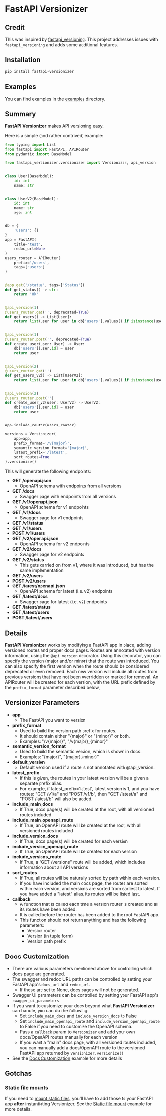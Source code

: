 # FastAPI Versionizer

## Credit
This was inspired by [fastapi_versioning](https://github.com/DeanWay/fastapi-versioning).
This project addresses issues with `fastapi_versioning` and adds some additional features.

## Installation
`pip install fastapi-versionizer`


## Examples
You can find examples in the [examples](https://github.com/alexschimpf/fastapi-versionizer/tree/main/examples) directory.

## Summary
<b>FastAPI Versionizer</b> makes API versioning easy.

Here is a simple (and rather contrived) example:

```python
from typing import List
from fastapi import FastAPI, APIRouter
from pydantic import BaseModel

from fastapi_versionizer.versionizer import Versionizer, api_version


class User(BaseModel):
    id: int
    name: str


class UserV2(BaseModel):
    id: int
    name: str
    age: int


db = {
    'users': {}
}
app = FastAPI(
    title='test',
    redoc_url=None
)
users_router = APIRouter(
    prefix='/users',
    tags=['Users']
)


@app.get('/status', tags=['Status'])
def get_status() -> str:
    return 'Ok'


@api_version(1)
@users_router.get('', deprecated=True)
def get_users() -> List[User]:
    return list(user for user in db['users'].values() if isinstance(user, User))


@api_version(1)
@users_router.post('', deprecated=True)
def create_user(user: User) -> User:
    db['users'][user.id] = user
    return user


@api_version(2)
@users_router.get('')
def get_users_v2() -> List[UserV2]:
    return list(user for user in db['users'].values() if isinstance(user, UserV2))


@api_version(2)
@users_router.post('')
def create_user_v2(user: UserV2) -> UserV2:
    db['users'][user.id] = user
    return user


app.include_router(users_router)

versions = Versionizer(
    app=app,
    prefix_format='/v{major}',
    semantic_version_format='{major}',
    latest_prefix='/latest',
    sort_routes=True
).versionize()
```

This will generate the following endpoints:
- <b>GET /openapi.json</b>
  - OpenAPI schema with endpoints from all versions
- <b>GET /docs</b>
  - Swagger page with endpoints from all versions
- <b>GET /v1/openapi.json</b>
  - OpenAPI schema for v1 endpoints
- <b>GET /v1/docs</b>
  - Swagger page for v1 endpoints
- <b>GET /v1/status</b>
- <b>GET /v1/users</b>
- <b>POST /v1/users</b>
- <b>GET /v2/openapi.json</b>
  - OpenAPI schema for v2 endpoints
- <b>GET /v2/docs</b>
  - Swagger page for v2 endpoints
- <b>GET /v2/status</b>
  - This gets carried on from v1, where it was introduced, but has the same implementation
- <b>GET /v2/users</b>
- <b>POST /v2/users</b>
- <b>GET /latest/openapi.json</b>
  - OpenAPI schema for latest (i.e. v2) endpoints
- <b>GET /latest/docs</b>
  - Swagger page for latest (i.e. v2) endpoints
- <b>GET /latest/status</b>
- <b>GET /latest/users</b>
- <b>POST /latest/users</b>

## Details
<b>FastAPI Versionizer</b> works by modifying a FastAPI app in place, adding versioned routes and proper docs pages.
Routes are annotated with version information, using the `@api_version` decorator.
Using this decorator, you can specify the version (major and/or minor) that the route was introduced.
You can also specify the first version when the route should be considered deprecated or even removed.
Each new version will include all routes from previous versions that have not been overridden or marked for removal.
An APIRouter will be created for each version, with the URL prefix defined by the `prefix_format` parameter described below,

## Versionizer Parameters
- <b>app</b>
  - The FastAPI you want to version
- <b>prefix_format</b>
  - Used to build the version path prefix for routes.
  - It should contain either "{major}" or "{minor}" or both.
  - Examples: "/v{major}", "/v{major}_{minor}"
- <b>semantic_version_format</b>
  - Used to build the semantic version, which is shown in docs.
  - Examples: "{major}", "{major}.{minor}"
- <b>default_version</b>
  - Default version used if a route is not annotated with @api_version.
- <b>latest_prefix</b>
  - If this is given, the routes in your latest version will be a given a separate prefix alias.
  - For example, if latest_prefix='latest', latest version is 1, and you have routes: "GET /v1/a" and "POST /v1/b", then "GET /latest/a" and "POST /latest/b" will also be added.
- <b>include_main_docs</b>
  - If True, docs page(s) will be created at the root, with all versioned routes included
- <b>include_main_openapi_route</b>
  - If True, an OpenAPI route will be created at the root, with all versioned routes included
- <b>include_version_docs</b>
  - If True, docs page(s) will be created for each version
- <b>include_version_openapi_route</b>
  - If True, an OpenAPI route will be created for each version
- <b>include_versions_route</b>
  - If True, a "GET /versions" route will be added, which includes information about all API versions
- <b>sort_routes</b>
  - If True, all routes will be naturally sorted by path within each version.
  - If you have included the main docs page, the routes are sorted within each version, and versions are sorted from earliest to latest. If you have added a "latest" alias, its routes will be listed last.
- <b>callback</b>
  - A function that is called each time a version router is created and all its routes have been added.
  - It is called before the router has been added to the root FastAPI app.
  - This function should not return anything and has the following parameters:
    - Version router
    - Version (in tuple form)
    - Version path prefix

## Docs Customization
- There are various parameters mentioned above for controlling which docs page are generated.
- The swagger and redoc URL paths can be controlled by setting your FastAPI app's `docs_url` and `redoc_url`.
  - If these are set to None, docs pages will not be generated.
- Swagger UI parameters can be controlled by setting your FastAPI app's `swagger_ui_parameters`
- If you want to customize your docs beyond what <b>FastAPI Versionizer</b> can handle, you can do the following:
  - Set `include_main_docs` and `include_version_docs` to False
  - Set `include_main_openapi_route` and `include_version_openapi_route` to False if you need to customize the OpenAPI schema.
  - Pass a `callback` param to `Versionizer` and add your own docs/OpenAPI routes manually for each version
  - If you want a "main" docs page, with all versioned routes included, you can manually add a docs/OpenAPI route to the versioned FastAPI app returned by `Versionizer.versionize()`.
- See the [Docs Customization](https://github.com/alexschimpf/fastapi-versionizer/tree/main/examples/docs_customization.py) example for more details

## Gotchas

### Static file mounts

If you need to [mount static files](https://fastapi.tiangolo.com/tutorial/static-files/), you'll have to add those to
your FastAPI app **after** instantiating Versionizer. See the [Static file mount](https://github.com/alexschimpf/fastapi-versionizer/tree/main/examples/with_static_file_mount.py)
example for more details.